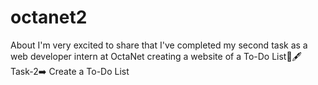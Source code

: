 # octanet2
About I'm very excited to share that I've completed my second task as a web developer intern at OctaNet creating a website of a To-Do List📒🖋️ Task-2➡️ Create a To-Do List
